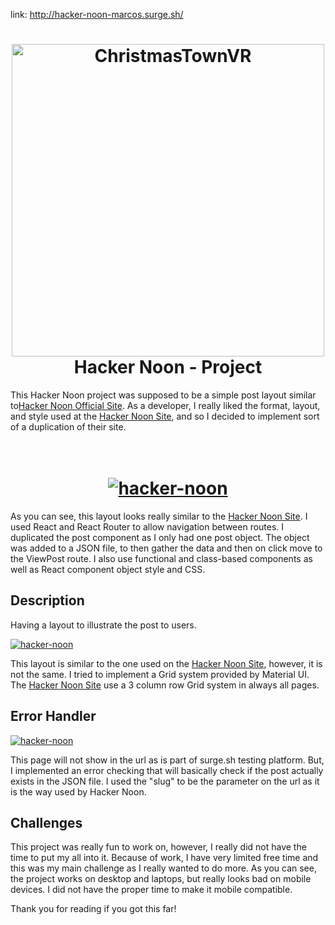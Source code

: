link: http://hacker-noon-marcos.surge.sh/


<h1 align="center">
  <a href="https://hackernoon.com/"><img src="https://i.postimg.cc/jq3Hxdvw/Screen-Shot-2021-03-12-at-1-06-38-PM.png" alt="ChristmasTownVR" width=500></a>
  <br>
  Hacker Noon - Project
  <br>
</h1>

  This Hacker Noon project was supposed to be a simple post layout similar to[Hacker Noon Official Site](https://hackernoon.com/). As a developer, I really liked the format, layout, and style used at the [Hacker Noon Site](https://hackernoon.com/), and so I decided to implement sort of a duplication of their site.

<h1 align="center">
  <br>
  <a href="http://hacker-noon-marcos.surge.sh/"><img src="https://i.postimg.cc/wTGYQJ2q/Screen-Shot-2021-03-12-at-1-06-11-PM.png" alt="hacker-noon"></a>
</h1>

  As you can see, this layout looks really similar to the [Hacker Noon Site](https://hackernoon.com/). I used React and React Router to allow navigation between routes. I duplicated the post component as I only had one post object. The object was added to a JSON file, to then gather the data and then on click move to the ViewPost route. I also use functional and class-based components as well as React component object style and CSS.

## Description

Having a layout to illustrate the post to users.

  <a href="http://hacker-noon-marcos.surge.sh/step-by-step-guide-to-create-3-different-types-of-loading-screens-in-react-lu2633nd"><img src="https://i.postimg.cc/762njv8t/Screen-Shot-2021-03-12-at-1-19-33-PM.png" alt="hacker-noon"></a>
  
  This layout is similar to the one used on the [Hacker Noon Site](https://hackernoon.com/), however, it is not the same. I tried to implement a Grid system provided by Material UI. The [Hacker Noon Site](https://hackernoon.com/) use a 3 column row Grid system in always all pages.


## Error Handler

  <a href="http://hacker-noon-marcos.surge.sh/step-by-step-guide-to-create-3-different-types-of-loading-screens-in-react-lu2633nd"><img src="https://i.postimg.cc/PJn9RzcZ/Screen-Shot-2021-03-12-at-1-05-53-PM.png" alt="hacker-noon"></a>
  
  This page will not show in the url as is part of surge.sh testing platform. But, I implemented an error checking that will basically check if the post actually exists in the JSON file. I used the "slug" to be the parameter on the url as it is the way used by Hacker Noon.

## Challenges
This project was really fun to work on, however, I really did not have the time to put my all into it. Because of work, I have very limited free time and this was my main challenge as I really wanted to do more. As you can see, the project works on desktop and laptops, but really looks bad on mobile devices. I did not have the proper time to make it mobile compatible. 

Thank you for reading if you got this far!
